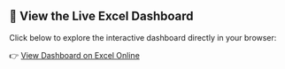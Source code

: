 ## 📎 View the Live Excel Dashboard

Click below to explore the interactive dashboard directly in your browser:

👉 [View Dashboard on Excel Online](https://1drv.ms/x/c/231d2c9fb3e934e8/EcUFHW9PaztAtcnr5-7hjuQBH0O55-D5nFCr5jWT_ODrnA?e=AiS3cC)
